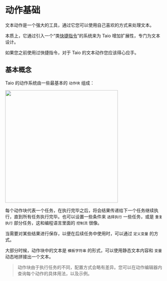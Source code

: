 # 动作基础

文本动作是一个强大的工具，通过它您可以使用自己喜欢的方式来处理文本。

本质上，它通过引入一个“类[快捷指令](https://support.apple.com/zh-cn/guide/shortcuts/welcome/ios)”的系统来为 Taio 增加扩展性，专门为文本设计。

如果您之前使用过快捷指令，对于 Taio 的文本动作您应该得心应手。

## 基本概念

Taio 的动作系统由一些最基本的 `动作块` 组成：

<img src="/cn/quick-start/assets/IMG_14.png" width="360" />

每个动作块代表一个任务，在执行完毕之后，将会结果传递给下一个任务继续执行，直到所有任务执行完毕。也可以设置一些条件来 `选择执行` 一些任务，或是 `重复执行` 部分任务，这和编程语言里面的 `控制流` 很像。

当需要对某些结果进行保存，以便在后续任务中使用时，可以通过 `定义变量` 的方式。

大部分时候，动作块中的文本是 `模板字符串` 的形式，可以使用静态文本内容和 `变量` 动态地拼接出一个文本。

> 动作块由于执行任务的不同，配置方式会略有差异。您可以在动作编辑器内查询每个动作的具体用法，以及示例。